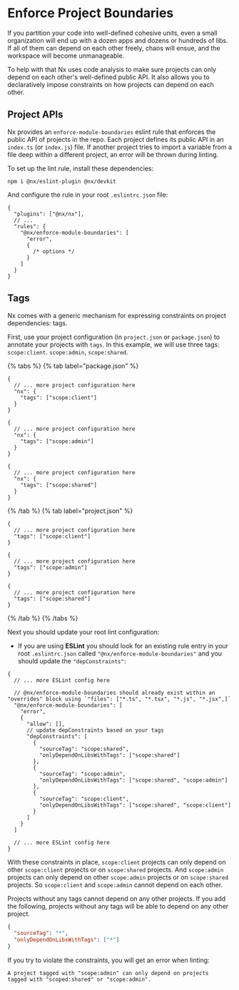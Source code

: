 # Enforce Project Boundaries

If you partition your code into well-defined cohesive units, even a small organization will end up with a dozen apps and dozens or hundreds of libs. If all of them can depend on each other freely, chaos will ensue, and the workspace will become unmanageable.

To help with that Nx uses code analysis to make sure projects can only depend on each other's well-defined public API. It also allows you to declaratively impose constraints on how projects can depend on each other.

## Project APIs

Nx provides an `enforce-module-boundaries` eslint rule that enforces the public API of projects in the repo. Each project defines its public API in an `index.ts` (or `index.js`) file. If another project tries to import a variable from a file deep within a different project, an error will be thrown during linting.

To set up the lint rule, install these dependencies:

```shell
npm i @nx/eslint-plugin @nx/devkit
```

And configure the rule in your root `.eslintrc.json` file:

```jsonc {% fileName=".eslintrc.json" %}
{
  "plugins": ["@nx/nx"],
  // ...
  "rules": {
    "@nx/enforce-module-boundaries": [
      "error",
      {
        /* options */
      }
    ]
  }
}
```

## Tags

Nx comes with a generic mechanism for expressing constraints on project dependencies: tags.

First, use your project configuration (in `project.json` or `package.json`) to annotate your projects with `tags`. In this example, we will use three tags: `scope:client`. `scope:admin`, `scope:shared`.

{% tabs %}
{% tab label="package.json" %}

```jsonc {% fileName="client/package.json" %}
{
  // ... more project configuration here
  "nx": {
    "tags": ["scope:client"]
  }
}
```

```jsonc {% fileName="admin/package.json" %}
{
  // ... more project configuration here
  "nx": {
    "tags": ["scope:admin"]
  }
}
```

```jsonc {% fileName="utils/package.json" %}
{
  // ... more project configuration here
  "nx": {
    "tags": ["scope:shared"]
  }
}
```

{% /tab %}
{% tab label="project.json" %}

```jsonc {% fileName="client/package.json" %}
{
  // ... more project configuration here
  "tags": ["scope:client"]
}
```

```jsonc {% fileName="admin/project.json" %}
{
  // ... more project configuration here
  "tags": ["scope:admin"]
}
```

```jsonc {% fileName="utils/project.json" %}
{
  // ... more project configuration here
  "tags": ["scope:shared"]
}
```

{% /tab %}
{% /tabs %}

Next you should update your root lint configuration:

- If you are using **ESLint** you should look for an existing rule entry in your root `.eslintrc.json` called `"@nx/enforce-module-boundaries"` and you should update the `"depConstraints"`:

```jsonc {% fileName=".eslintrc.json" %}
{
  // ... more ESLint config here

  // @nx/enforce-module-boundaries should already exist within an "overrides" block using `"files": ["*.ts", "*.tsx", "*.js", "*.jsx",]`
  "@nx/enforce-module-boundaries": [
    "error",
    {
      "allow": [],
      // update depConstraints based on your tags
      "depConstraints": [
        {
          "sourceTag": "scope:shared",
          "onlyDependOnLibsWithTags": ["scope:shared"]
        },
        {
          "sourceTag": "scope:admin",
          "onlyDependOnLibsWithTags": ["scope:shared", "scope:admin"]
        },
        {
          "sourceTag": "scope:client",
          "onlyDependOnLibsWithTags": ["scope:shared", "scope:client"]
        }
      ]
    }
  ]

  // ... more ESLint config here
}
```

With these constraints in place, `scope:client` projects can only depend on other `scope:client` projects or on `scope:shared` projects. And `scope:admin` projects can only depend on other `scope:admin` projects or on `scope:shared` projects. So `scope:client` and `scope:admin` cannot depend on each other.

Projects without any tags cannot depend on any other projects. If you add the following, projects without any tags will be able to depend on any other project.

```json
{
  "sourceTag": "*",
  "onlyDependOnLibsWithTags": ["*"]
}
```

If you try to violate the constraints, you will get an error when linting:

```shell
A project tagged with "scope:admin" can only depend on projects
tagged with "scoped:shared" or "scope:admin".
```

